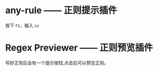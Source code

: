 <!--
 * @Author: xie392
 * @Date: 2023-09-17 14:24:28
 * @Description: vscode正则插件
 * @See: https://v.douyin.com/ie9CDNA5/
-->
# any-rule —— 正则提示插件

按下 `F1`，输入 `zz`

# Regex Previewer —— 正则预览插件

写好正则后会有一个提示按钮,点击后可以预览正则。




